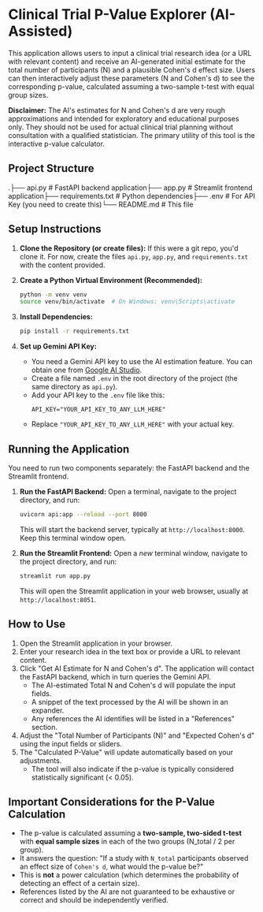 # Clinical Trial P-Value Explorer (AI-Assisted)

This application allows users to input a clinical trial research idea (or a URL with relevant content) and receive an AI-generated initial estimate for the total number of participants (N) and a plausible Cohen's d effect size. Users can then interactively adjust these parameters (N and Cohen's d) to see the corresponding p-value, calculated assuming a two-sample t-test with equal group sizes.

**Disclaimer:** The AI's estimates for N and Cohen's d are very rough approximations and intended for exploratory and educational purposes only. They should not be used for actual clinical trial planning without consultation with a qualified statistician. The primary utility of this tool is the interactive p-value calculator.

## Project Structure

.├── api.py              # FastAPI backend application├── app.py              # Streamlit frontend application├── requirements.txt    # Python dependencies├── .env                # For API Key (you need to create this)└── README.md           # This file
## Setup Instructions

1.  **Clone the Repository (or create files):**
    If this were a git repo, you'd clone it. For now, create the files `api.py`, `app.py`, and `requirements.txt` with the content provided.

2.  **Create a Python Virtual Environment (Recommended):**
    ```bash
    python -m venv venv
    source venv/bin/activate  # On Windows: venv\Scripts\activate
    ```

3.  **Install Dependencies:**
    ```bash
    pip install -r requirements.txt
    ```

4.  **Set up Gemini API Key:**
    * You need a Gemini API key to use the AI estimation feature. You can obtain one from [Google AI Studio](https://aistudio.google.com/app/apikey).
    * Create a file named `.env` in the root directory of the project (the same directory as `api.py`).
    * Add your API key to the `.env` file like this:
        ```
        API_KEY="YOUR_API_KEY_TO_ANY_LLM_HERE"
        ```
    * Replace `"YOUR_API_KEY_TO_ANY_LLM_HERE"` with your actual key.

## Running the Application

You need to run two components separately: the FastAPI backend and the Streamlit frontend.

1.  **Run the FastAPI Backend:**
    Open a terminal, navigate to the project directory, and run:
    ```bash
    uvicorn api:app --reload --port 8000
    ```
    This will start the backend server, typically at `http://localhost:8000`. Keep this terminal window open.

2.  **Run the Streamlit Frontend:**
    Open a *new* terminal window, navigate to the project directory, and run:
    ```bash
    streamlit run app.py
    ```
    This will open the Streamlit application in your web browser, usually at `http://localhost:8051`.

## How to Use

1.  Open the Streamlit application in your browser.
2.  Enter your research idea in the text box or provide a URL to relevant content.
3.  Click "Get AI Estimate for N and Cohen's d". The application will contact the FastAPI backend, which in turn queries the Gemini API.
    * The AI-estimated Total N and Cohen's d will populate the input fields.
    * A snippet of the text processed by the AI will be shown in an expander.
    * Any references the AI identifies will be listed in a "References" section.
4.  Adjust the "Total Number of Participants (N)" and "Expected Cohen's d" using the input fields or sliders.
5.  The "Calculated P-Value" will update automatically based on your adjustments.
    * The tool will also indicate if the p-value is typically considered statistically significant (< 0.05).

## Important Considerations for the P-Value Calculation

* The p-value is calculated assuming a **two-sample, two-sided t-test** with **equal sample sizes** in each of the two groups (N_total / 2 per group).
* It answers the question: "If a study with `N_total` participants observed an effect size of `Cohen's d`, what would the p-value be?"
* This is **not** a power calculation (which determines the probability of detecting an effect of a certain size).
* References listed by the AI are not guaranteed to be exhaustive or correct and should be independently verified.
